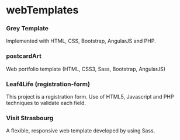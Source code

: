 # webTemplates

### Grey Template

Implemented with HTML, CSS, Bootstrap, AngularJS and PHP.


### postcardArt 

Web portfolio template (HTML, CSS3, Sass, Bootstrap, AngularJS)


### Leaf4Life (registration-form)

This project is a registration form. Use of HTML5, Javascript and PHP techniques to validate each field.


### Visit Strasbourg

A flexible, responsive web template developed by using Sass.
